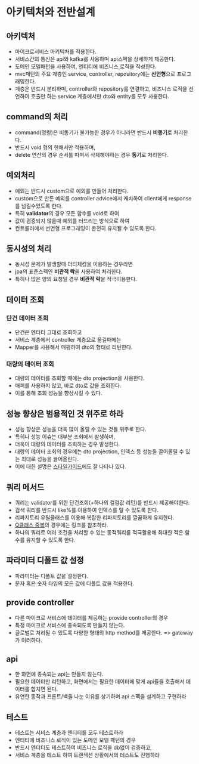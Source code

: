 # 아키텍처와 전반설계

## 아키텍처
* 마이크로서비스 아키텍처를 적용한다.
* 서비스간의 통신은 api와 kafka를 사용하며 api스펙을 상세하게 제공한다.
* 도메인 모델패턴을 사용하여, 엔티티에 비즈니스 로직을 작성한다.
* mvc패턴의 주요 계층인 service, controller, repository에는 **선언형**으로 프로그래밍한다.
* 계층은 반드시 분리하며, controller와 repository를 연결하고, 비즈니스 로직을 선언하여 호출만 하는 service 계층에서만 dto와 entity를 모두 사용한다.

## command의 처리
* command(명령)은 비동기가 불가능한 경우가 아니라면 반드시 **비동기**로 처리한다.
* 반드시 void 형의 한해서만 적용하며,
* delete 연산의 경우 순서를 따져서 삭제해야하는 경우 **동기**로 처리한다.

## 예외처리
* 예외는 반드시 custom으로 예외를 만들어 처리한다.
* custom으로 만든 예외를 controller advice에서 캐치하여 client에게 response를 넘길수있도록 한다.
* 특히 **validator**의 경우 모든 함수를 void로 하여
* 값이 검증되지 않을때 예외를 터뜨리는 방식으로 하여
* 컨트롤러에서 선언형 프로그래밍이 온전히 유지될 수 있도록 한다.

## 동시성의 처리
* 동시성 문제가 발생할때 더티체킹을 이용하는 경우라면
* jpa의 표준스펙인 **비관적 락**을 사용하여 처리한다.
* 특히나 많은 양의 요청일 경우 **비관적 락**을 적극이용한다.

## 데이터 조회
### 단건 데이터 조회
* 단건은 엔티티 그대로 조회하고
* 서비스 계층에서 controller 계층으로 옮길때에는
* Mapper를 사용해서 매핑하여 dto의 형태로 리턴한다.
### 대량의 데이터 조회
* 대량의 데이터를 조회할 때에는 dto projection을 사용한다.
* 매퍼를 사용하지 않고, 바로 dto로 값을 조회한다.
* 이를 통해 조회 성능을 향상시킬 수 있다.

## 성능 향상은 범용적인 것 위주로 하라
* 성능 향상은 성능을 더욱 많이 올릴 수 있는 것들 위주로 한다.
* 특히나 성능 이슈는 대부분 조회에서 발생하며,
* 더욱이 대량의 데이터를 조회하는 경우 발생한다.
* 대량의 데이터 조회의 경우에는 dto projection, 인덱스 등 성능을 끌어올릴 수 있는 최대로 성능을 끌어올린다.
* 이에 대한 설명은 [스타일가이드](https://github.com/liveforone/study/blob/main/%5B%EB%82%98%EB%A7%8C%EC%9D%98%20%EC%8A%A4%ED%83%80%EC%9D%BC%20%EA%B0%80%EC%9D%B4%EB%93%9C%5D/r.%20%EC%84%B1%EB%8A%A5%ED%96%A5%EC%83%81%EC%9D%80%20%EB%B2%94%EC%9A%A9%EC%A0%81%EC%9D%B8%EA%B2%83%20%EC%9C%84%EC%A3%BC%EB%A1%9C.md)에도 잘 나타나 있다.

## 쿼리 메서드
* 쿼리는 validator를 위한 단건조회(+하나의 컬럼값 리턴)를 반드시 제공해야한다.
* 검색 쿼리를 반드시 like%를 이용하여 인덱스를 탈 수 있도록 한다.
* 리파지토리 유틸클래스를 이용해 복잡한 리파지토리를 깔끔하게 유지한다.
* [Q클래스 중복](https://github.com/liveforone/middle/blob/master/Documents/REPO_UTIL_DUPLICATE_QCLASS.md)의 경우에는 링크를 참조하라.
* 하나의 쿼리로 여러 조건을 처리할 수 있는 동적쿼리를 적극활용해 최대한 적은 함수를 유지할 수 있도록 한다.

## 파라미터 디폴트 값 설정
* 파라미터는 디폴트 값을 설정한다.
* 문자 혹은 숫자 타입의 모든 값에 디폴트 값을 적용한다.

## provide controller
* 다른 마이크로 서비스에 데이터를 제공하는 provide controller의 경우
* 특정 마이크로 서비스에 종속되도록 만들지 않는다.
* 글로벌로 처리될 수 있도록 다양한 형태의 http method를 제공한다. => gateway가 이러하다.

## api
* 한 화면에 종속되는 api는 만들지 않는다.
* 필요한 데이터만 리턴하고, 화면에서는 필요한 데이터에 맞게 api들을 호출해서 데이터를 합치면 된다.
* 유연한 동작과 프론트/백을 나눈 이유를 상기하며 api 스펙을 설계하고 구현하라

## 테스트
* 테스트는 서비스 계층과 엔티티를 모두 테스트하라
* 엔티티에 비즈니스 로직이 있는 도메인 모델 패턴의 경우
* 반드시 엔티티도 테스트하여 비즈니스 로직을 db없이 검증하고,
* 서비스 계층을 테스트 하여 트랜잭션 상황에서의 테스트도 진행하라